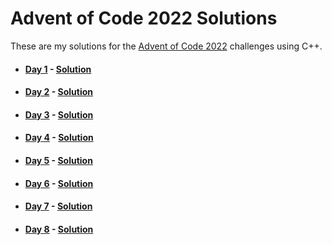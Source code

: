 # Advent of Code 2022 Solutions

These are my solutions for the [Advent of Code 2022](https://adventofcode.com/2022) challenges using C++.

- #### [Day 1](https://adventofcode.com/2022/day/1) - [Solution](./day-01/)
- #### [Day 2](https://adventofcode.com/2022/day/2) - [Solution](./day-02/)
- #### [Day 3](https://adventofcode.com/2022/day/3) - [Solution](./day-03/)
- #### [Day 4](https://adventofcode.com/2022/day/4) - [Solution](./day-04/)
- #### [Day 5](https://adventofcode.com/2022/day/5) - [Solution](./day-05/)
- #### [Day 6](https://adventofcode.com/2022/day/6) - [Solution](./day-06/)
- #### [Day 7](https://adventofcode.com/2022/day/7) - [Solution](./day-07/)
- #### [Day 8](https://adventofcode.com/2022/day/8) - [Solution](./day-08/)